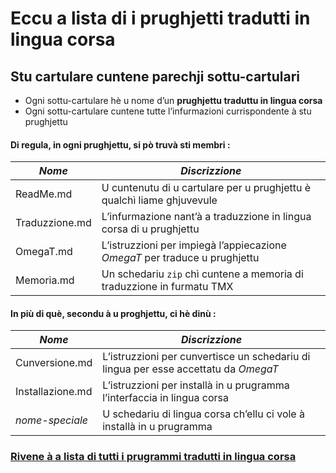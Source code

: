 # Eccu a lista di i prughjetti tradutti in lingua corsa

## Stu cartulare cuntene parechji sottu-cartulari

- Ogni sottu-cartulare hè u nome d’un __prughjettu traduttu in lingua corsa__
- Ogni sottu-cartulare cuntene tutte l’infurmazioni currispondente à stu prughjettu

#### Di regula, in ogni prughjettu, si pò truvà sti membri :
| _Nome_ | _Discrizzione_ |
| ---------------- | -------------- |
| ReadMe.md | U cuntenutu di u cartulare per u prughjettu è qualchì liame ghjuvevule |
| Traduzzione.md | L’infurmazione nant’à a traduzzione in lingua corsa di u prughjettu |
| OmegaT.md | L’istruzzioni per impiegà l’appiecazione _OmegaT_ per traduce u prughjettu |
| Memoria.md | Un schedariu `zip` chì cuntene a memoria di traduzzione in furmatu TMX |

#### In più di què, secondu à u proghjettu, ci hè dinù :
| _Nome_ | _Discrizzione_ |
| ---------------- | -------------- |
| Cunversione.md | L’istruzzioni per cunvertisce un schedariu di lingua per esse accettatu da _OmegaT_ |
| Installazione.md | L’istruzzioni per installà in u prugramma l’interfaccia in lingua corsa |
| _nome-speciale_ | U schedariu di lingua corsa ch’ellu ci vole à installà in u prugramma |

### [Rivene à a lista di tutti i prugrammi tradutti in lingua corsa](../../../#readme)
